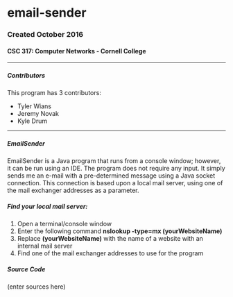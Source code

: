 # email-sender  
### Created October 2016
#### CSC 317: Computer Networks - Cornell College
___

##### Contributors
This program has 3 contributors:
* Tyler Wians
* Jeremy Novak
* Kyle Drum
___

##### EmailSender
EmailSender is a Java program that runs from a console window; however, it can be run using an IDE. The program does not require any input. It simply sends me an e-mail with a pre-determined message using a Java socket connection. This connection is based upon a local mail server, using one of the mail exchanger addresses as a parameter.

##### Find your local mail server:
1. Open a terminal/console window
2. Enter the following command **nslookup -type=mx (yourWebsiteName)**
3. Replace **(yourWebsiteName)** with the name of a website with an internal mail server
4. Find one of the mail exchanger addresses to use for the program

##### Source Code
(enter sources here)
